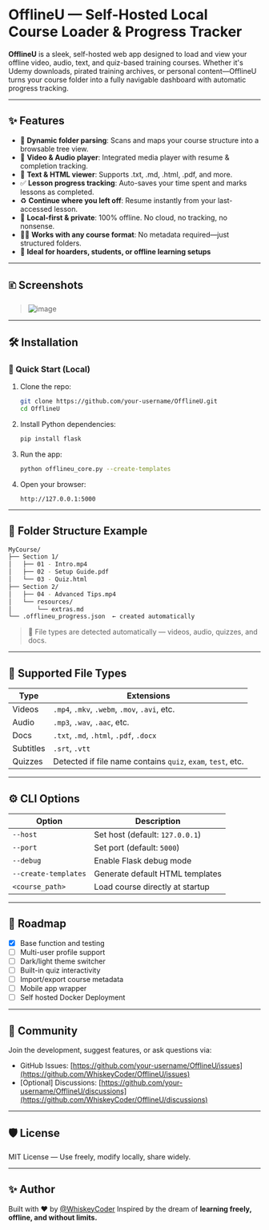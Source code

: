 # OfflineU — Self-Hosted Local Course Loader & Progress Tracker

**OfflineU** is a sleek, self-hosted web app designed to load and view your offline video, audio, text, and quiz-based training courses. Whether it's Udemy downloads, pirated training archives, or personal content—OfflineU turns your course folder into a fully navigable dashboard with automatic progress tracking.

---

## ✨ Features

* 📁 **Dynamic folder parsing**: Scans and maps your course structure into a browsable tree view.
* 🎥 **Video & Audio player**: Integrated media player with resume & completion tracking.
* 📄 **Text & HTML viewer**: Supports .txt, .md, .html, .pdf, and more.
* ✅ **Lesson progress tracking**: Auto-saves your time spent and marks lessons as completed.
* ♻️ **Continue where you left off**: Resume instantly from your last-accessed lesson.
* 💾 **Local-first & private**: 100% offline. No cloud, no tracking, no nonsense.
* 🧑‍💻 **Works with any course format**: No metadata required—just structured folders.
* 🧠 **Ideal for hoarders, students, or offline learning setups**

---

## 🗈️ Screenshots

> ![image](https://github.com/WhiskeyCoder/OfflineU/blob/main/images/lesson-0-8-2025-08-04-04_58_17.png)

---

## 🛠️ Installation

### 🔁 Quick Start (Local)

1. Clone the repo:

   ```bash
   git clone https://github.com/your-username/OfflineU.git
   cd OfflineU
   ```

2. Install Python dependencies:

   ```bash
   pip install flask
   ```

3. Run the app:

   ```bash
   python offlineu_core.py --create-templates
   ```

4. Open your browser:

   ```
   http://127.0.0.1:5000
   ```

---

## 📂 Folder Structure Example

```bash
MyCourse/
├── Section 1/
│   ├── 01 - Intro.mp4
│   ├── 02 - Setup Guide.pdf
│   └── 03 - Quiz.html
├── Section 2/
│   ├── 04 - Advanced Tips.mp4
│   └── resources/
│       └── extras.md
└── .offlineu_progress.json  ← created automatically
```

> 🌟 File types are detected automatically — videos, audio, quizzes, and docs.

---

## 📁 Supported File Types

| Type      | Extensions                                                  |
| --------- | ----------------------------------------------------------- |
| Videos    | `.mp4`, `.mkv`, `.webm`, `.mov`, `.avi`, etc.               |
| Audio     | `.mp3`, `.wav`, `.aac`, etc.                                |
| Docs      | `.txt`, `.md`, `.html`, `.pdf`, `.docx`                     |
| Subtitles | `.srt`, `.vtt`                                              |
| Quizzes   | Detected if file name contains `quiz`, `exam`, `test`, etc. |

---

## ⚙️ CLI Options

| Option               | Description                     |
| -------------------- | ------------------------------- |
| `--host`             | Set host (default: `127.0.0.1`) |
| `--port`             | Set port (default: `5000`)      |
| `--debug`            | Enable Flask debug mode         |
| `--create-templates` | Generate default HTML templates |
| `<course_path>`      | Load course directly at startup |

---

## 🧠 Roadmap

* [x] Base function and testing
* [ ] Multi-user profile support
* [ ] Dark/light theme switcher
* [ ] Built-in quiz interactivity
* [ ] Import/export course metadata
* [ ] Mobile app wrapper
* [ ] Self hosted Docker Deployment

---

## 💬 Community

Join the development, suggest features, or ask questions via:

* GitHub Issues: [https://github.com/your-username/OfflineU/issues](https://github.com/WhiskeyCoder/OfflineU/issues)
* \[Optional] Discussions: [https://github.com/your-username/OfflineU/discussions](https://github.com/WhiskeyCoder/OfflineU/discussions)

---

## 🛡️ License

MIT License — Use freely, modify locally, share widely.

---

## ✨ Author

Built with ❤️ by [@WhiskeyCoder](https://github.com/WhiskeyCoder)
Inspired by the dream of **learning freely, offline, and without limits.**
